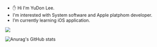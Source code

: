 - ✋ Hi I'm YuDon Lee.     
- I'm interested with System software and Apple platphom developer.     
- I’m currently learning iOS application.     
<img src="https://img.shields.io/badge/{Swift}-{Swift}?style={flat-square}&logo={Swift}&logoColor={F05138}"/>

![Anurag's GitHub stats](https://github-readme-stats.vercel.app/api?username=yudonlee&show_icons=true&theme=radical)

<!--
**yudonlee/yudonlee** is a ✨ _special_ ✨ repository because its `README.md` (this file) appears on your GitHub profile.

Here are some ideas to get you started:

- 🔭 I’m currently working on ...
- 🌱 I’m currently learning ...
- 👯 I’m looking to collaborate on ...
- 🤔 I’m looking for help with ...
- 💬 Ask me about ...
- 📫 How to reach me: ...
- 😄 Pronouns: ...
- ⚡ Fun fact: ...
-->
